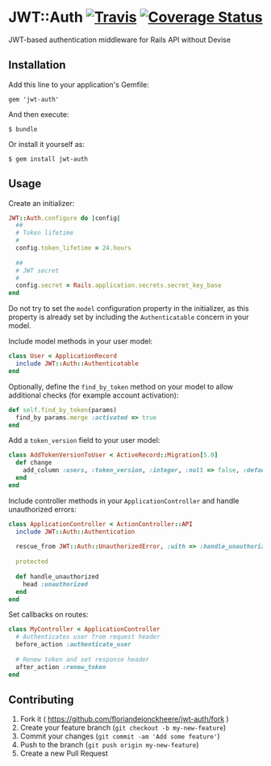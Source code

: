 # JWT::Auth [![Travis](https://travis-ci.org/floriandejonckheere/jwt-auth.svg?branch=master)](https://travis-ci.org/floriandejonckheere/jwt-auth) [![Coverage Status](https://coveralls.io/repos/github/floriandejonckheere/jwt-auth/badge.svg)](https://coveralls.io/github/floriandejonckheere/jwt-auth)

JWT-based authentication middleware for Rails API without Devise

## Installation

Add this line to your application's Gemfile:

    gem 'jwt-auth'

And then execute:

    $ bundle

Or install it yourself as:

    $ gem install jwt-auth

## Usage

Create an initializer:

```ruby
JWT::Auth.configure do |config|
  ##
  # Token lifetime
  #
  config.token_lifetime = 24.hours
  
  ##
  # JWT secret
  #
  config.secret = Rails.application.secrets.secret_key_base
end
```

Do not try to set the `model` configuration property in the initializer, as this property is already set by including the `Authenticatable` concern in your model.

Include model methods in your user model:

```ruby
class User < ApplicationRecord
  include JWT::Auth::Authenticatable
end
```

Optionally, define the `find_by_token` method on your model to allow additional checks (for example account activation):

```ruby
def self.find_by_token(params)
  find_by params.merge :activated => true
end
```

Add a `token_version` field to your user model:

```ruby
class AddTokenVersionToUser < ActiveRecord::Migration[5.0]
  def change
    add_column :users, :token_version, :integer, :null => false, :default => 1
  end
end

```

Include controller methods in your `ApplicationController` and handle unauthorized errors:

```ruby
class ApplicationController < ActionController::API
  include JWT::Auth::Authentication
  
  rescue_from JWT::Auth::UnauthorizedError, :with => :handle_unauthorized
  
  protected
  
  def handle_unauthorized
    head :unauthorized
  end
end
```

Set callbacks on routes:

```ruby
class MyController < ApplicationController
  # Authenticates user from request header
  before_action :authenticate_user
  
  # Renew token and set response header
  after_action :renew_token
end
```

## Contributing

1. Fork it ( https://github.com/floriandejonckheere/jwt-auth/fork )
2. Create your feature branch (`git checkout -b my-new-feature`)
3. Commit your changes (`git commit -am 'Add some feature'`)
4. Push to the branch (`git push origin my-new-feature`)
5. Create a new Pull Request
